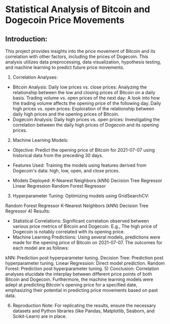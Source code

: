# Statistical Analysis of Bitcoin and Dogecoin Price Movements

## Introduction:

This project provides insights into the price movement of Bitcoin and its correlation with other factors, including the prices of Dogecoin. This analysis utilizes data preprocessing, data visualization, hypothesis testing, and machine learning to predict future price movements.

1) Correlation Analyses:
- Bitcoin Analysis:
Daily low prices vs. close prices: Analyzing the relationship between the low and closing prices of Bitcoin on a daily basis.
Trading volume vs. open prices of the next day: A look into how the trading volume affects the opening price of the following day.
Daily high prices vs. open prices: Exploration of the relationship between daily high prices and the opening prices of Bitcoin.
- Dogecoin Analysis:
Daily high prices vs. open prices: Investigating the correlation between the daily high prices of Dogecoin and its opening prices.
2) Machine Learning Models:
- Objective:
Predict the opening price of Bitcoin for 2021-07-07 using historical data from the preceding 30 days.

- Features Used:
Training the models using features derived from Dogecoin's data: high, low, open, and close prices.

- Models Deployed:
K-Nearest Neighbors (kNN)
Decision Tree Regressor
Linear Regression
Random Forest Regressor
3) Hyperparameter Tuning:
Optimizing models using GridSearchCV:

Random Forest Regressor
K-Nearest Neighbors (kNN)
Decision Tree Regressor
4) Results:
- Statistical Correlations:
Significant correlation observed between various price metrics of Bitcoin and Dogecoin.
E.g., The high price of Dogecoin is notably correlated with its opening price.
- Machine Learning Predictions:
Using several models, predictions were made for the opening price of Bitcoin on 2021-07-07. The outcomes for each model are as follows:

kNN: Prediction post hyperparameter tuning.
Decision Tree: Prediction post hyperparameter tuning.
Linear Regression: Direct model prediction.
Random Forest: Prediction post hyperparameter tuning.
5) Conclusion:
Correlation analyses elucidate the interplay between different price points of both Bitcoin and Dogecoin. Furthermore, the machine learning models were adept at predicting Bitcoin's opening price for a specified date, emphasizing their potential in predicting price movements based on past data.

6) Reproduction Note:
For replicating the results, ensure the necessary datasets and Python libraries (like Pandas, Matplotlib, Seaborn, and Scikit-Learn) are in place.


